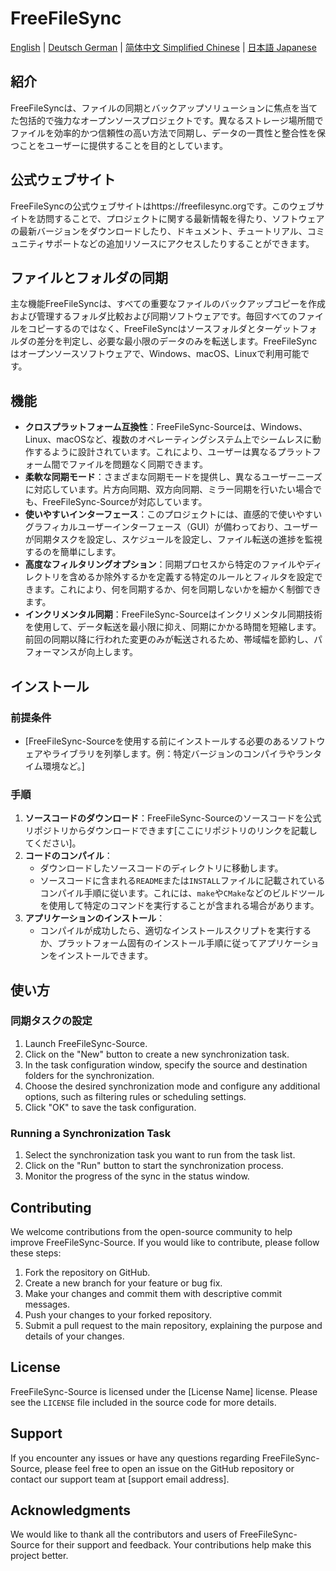 # FreeFileSync

[English](README.md) | [Deutsch German](README_DE.md) | [简体中文 Simplified Chinese](README_zh-CN.md) | [日本語 Japanese](README.md)
 

## 紹介
FreeFileSyncは、ファイルの同期とバックアップソリューションに焦点を当てた包括的で強力なオープンソースプロジェクトです。異なるストレージ場所間でファイルを効率的かつ信頼性の高い方法で同期し、データの一貫性と整合性を保つことをユーザーに提供することを目的としています。

## 公式ウェブサイト
FreeFileSyncの公式ウェブサイトはhttps://freefilesync.orgです。このウェブサイトを訪問することで、プロジェクトに関する最新情報を得たり、ソフトウェアの最新バージョンをダウンロードしたり、ドキュメント、チュートリアル、コミュニティサポートなどの追加リソースにアクセスしたりすることができます。

## ファイルとフォルダの同期
主な機能FreeFileSyncは、すべての重要なファイルのバックアップコピーを作成および管理するフォルダ比較および同期ソフトウェアです。毎回すべてのファイルをコピーするのではなく、FreeFileSyncはソースフォルダとターゲットフォルダの差分を判定し、必要な最小限のデータのみを転送します。FreeFileSyncはオープンソースソフトウェアで、Windows、macOS、Linuxで利用可能です。

## 機能
- **クロスプラットフォーム互換性**：FreeFileSync-Sourceは、Windows、Linux、macOSなど、複数のオペレーティングシステム上でシームレスに動作するように設計されています。これにより、ユーザーは異なるプラットフォーム間でファイルを問題なく同期できます。
- **柔軟な同期モード**：さまざまな同期モードを提供し、異なるユーザーニーズに対応しています。片方向同期、双方向同期、ミラー同期を行いたい場合でも、FreeFileSync-Sourceが対応しています。
- **使いやすいインターフェース**：このプロジェクトには、直感的で使いやすいグラフィカルユーザーインターフェース（GUI）が備わっており、ユーザーが同期タスクを設定し、スケジュールを設定し、ファイル転送の進捗を監視するのを簡単にします。
- **高度なフィルタリングオプション**：同期プロセスから特定のファイルやディレクトリを含めるか除外するかを定義する特定のルールとフィルタを設定できます。これにより、何を同期するか、何を同期しないかを細かく制御できます。
- **インクリメンタル同期**：FreeFileSync-Sourceはインクリメンタル同期技術を使用して、データ転送を最小限に抑え、同期にかかる時間を短縮します。前回の同期以降に行われた変更のみが転送されるため、帯域幅を節約し、パフォーマンスが向上します。

## インストール
### 前提条件
- [FreeFileSync-Sourceを使用する前にインストールする必要のあるソフトウェアやライブラリを列挙します。例：特定バージョンのコンパイラやランタイム環境など。]

### 手順
1. **ソースコードのダウンロード**：FreeFileSync-Sourceのソースコードを公式リポジトリからダウンロードできます[ここにリポジトリのリンクを記載してください]。
2. **コードのコンパイル**：
   - ダウンロードしたソースコードのディレクトリに移動します。
   - ソースコードに含まれる`README`または`INSTALL`ファイルに記載されているコンパイル手順に従います。これには、`make`や`CMake`などのビルドツールを使用して特定のコマンドを実行することが含まれる場合があります。
3. **アプリケーションのインストール**：
   - コンパイルが成功したら、適切なインストールスクリプトを実行するか、プラットフォーム固有のインストール手順に従ってアプリケーションをインストールできます。

## 使い方
### 同期タスクの設定
1. Launch FreeFileSync-Source.
2. Click on the "New" button to create a new synchronization task.
3. In the task configuration window, specify the source and destination folders for the synchronization.
4. Choose the desired synchronization mode and configure any additional options, such as filtering rules or scheduling settings.
5. Click "OK" to save the task configuration.

### Running a Synchronization Task
1. Select the synchronization task you want to run from the task list.
2. Click on the "Run" button to start the synchronization process.
3. Monitor the progress of the sync in the status window.

## Contributing
We welcome contributions from the open-source community to help improve FreeFileSync-Source. If you would like to contribute, please follow these steps:
1. Fork the repository on GitHub.
2. Create a new branch for your feature or bug fix.
3. Make your changes and commit them with descriptive commit messages.
4. Push your changes to your forked repository.
5. Submit a pull request to the main repository, explaining the purpose and details of your changes.

## License
FreeFileSync-Source is licensed under the [License Name] license. Please see the `LICENSE` file included in the source code for more details.

## Support
If you encounter any issues or have any questions regarding FreeFileSync-Source, please feel free to open an issue on the GitHub repository or contact our support team at [support email address].

## Acknowledgments
We would like to thank all the contributors and users of FreeFileSync-Source for their support and feedback. Your contributions help make this project better.